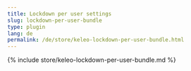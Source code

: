 ```yaml
---
title: Lockdown per user settings
slug: lockdown-per-user-bundle
type: plugin
lang: de
permalink: /de/store/keleo-lockdown-per-user-bundle.html
---
```


{% include store/keleo-lockdown-per-user-bundle.md %}
